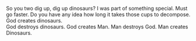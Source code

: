 
So you two dig up, dig up dinosaurs? I was part of something special. Must go faster.
Do you have any idea how long it takes those cups to decompose. God creates dinosaurs.  
God destroys dinosaurs. God creates Man. Man destroys God. Man creates Dinosaurs.
